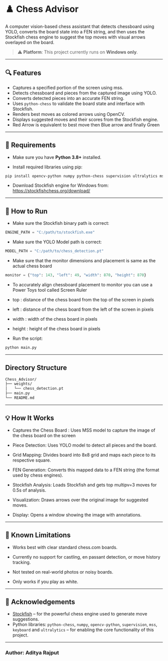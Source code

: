 # ♟️ Chess Advisor

A computer vision-based chess assistant that detects chessboard using YOLO, converts the board state into a FEN string, and then uses the Stockfish chess engine to suggest the top moves with visual arrows overlayed on the board.

> ⚠️ **Platform**: This project currently runs on **Windows only**.

---

## 🔍 Features

- Captures a specified portion of the screen using mss.
- Detects chessboard and pieces from the captured image using YOLO.
- Converts detected pieces into an accurate FEN string.
- Uses `python-chess` to validate the board state and interface with Stockfish.
- Renders best moves as colored arrows using OpenCV.
- Displays suggested moves and their scores from the Stockfish engine.
- Red Arrow is equivalent to best move then Blue arrow and finally Green

---

## 🧰 Requirements

- Make sure you have **Python 3.8+** installed.

- Install required libraries using pip:

```bash
pip install opencv-python numpy python-chess supervision ultralytics mss keyboard
```
- Download Stockfish engine for Windows from: https://stockfishchess.org/download/

---

## 🚀 How to Run

- Make sure the Stockfish binary path is correct:

```python
ENGINE_PATH = "C:/path/to/stockfish.exe"
```

- Make sure the YOLO Model path is correct:

```python
MODEL_PATH = "C:/path/to/chess_detection.pt"
```

- Make sure that the monitor dimensions and placement is same as the actual chess board

```python
monitor = {"top": 143, "left": 49, "width": 870, "height": 870}
```

- To accurately align chessboard placement to monitor you can use a Power Toys tool called Screen Ruler

- top : distance of the chess board from the top of the screen in pixels 

- left : distance of the chess board from the left of the screen in pixels

- width : width of the chess board in pixels

- height : height of the chess board in pixels

- Run the script:

```bash
python main.py
```
---

## Directory Structure

```bash
Chess_Advisor/
├── weights/
│   └── chess_detection.pt
├── main.py
└── README.md
```

---

## 💡 How It Works

- Captures the Chess Board : Uses MSS model to capture the image of the chess board on the screen

- Piece Detection: Uses YOLO model to detect all pieces and the board.

- Grid Mapping: Divides board into 8x8 grid and maps each piece to its respective square.

- FEN Generation: Converts this mapped data to a FEN string (the format used by chess engines).

- Stockfish Analysis: Loads Stockfish and gets top multipv=3 moves for 0.5s of analysis.

- Visualization: Draws arrows over the original image for suggested moves.

- Display: Opens a window showing the image with annotations.

---

## 📌 Known Limitations

- Works best with clear standard chess.com boards.

- Currently no support for castling, en passant detection, or move history tracking.

- Not tested on real-world photos or noisy boards.

- Only works if you play as white.

---

## 🙏 Acknowledgements

- [Stockfish](https://stockfishchess.org) – for the powerful chess engine used to generate move suggestions.
- Python libraries: `python-chess`, `numpy`, `opencv-python`, `supervision`, `mss`, `keyboard` and `ultralytics` – for enabling the core functionality of this project.

---

### Author: Aditya Rajput